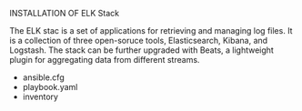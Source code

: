 INSTALLATION OF ELK Stack

The ELK stac is a set of applications for retrieving and managing log files. It is a collection of three open-soruce tools, Elasticsearch, Kibana, and Logstash. The stack can be further upgraded with Beats, a lightweight plugin for aggregating data from different streams.

- ansible.cfg
- playbook.yaml
- inventory

